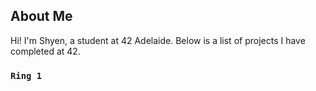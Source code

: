 ## About Me
Hi! I'm Shyen, a student at 42 Adelaide.
Below is a list of projects I have completed at 42.

### `Ring 1`
